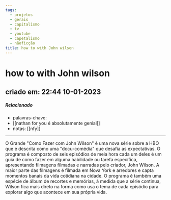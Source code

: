 ```yaml
---
tags:
  - projetos
  - gerais
  - capitalismo
  - tv
  - youtube
  - capetalismo
  - nãoficção
title: how to with John wilson
---
```

# how to with John wilson
## criado em: 22:44 10-01-2023

##### Relacionado
- palavras-chave: 
- [[nathan for you é absolutamente genial]]
- notas: [[nfy]]
---
O Grande "Como Fazer com John Wilson" é uma nova série sobre a HBO que é descrita como uma "docu-comédia" que desafia as expectativas. O programa é composto de seis episódios de meia hora cada um deles é um guia de como fazer em alguma habilidade ou tarefa específica, apresentando filmagens filmadas e narradas pelo criador, John Wilson. A maior parte das filmagens é filmada em Nova York e arredores e capta momentos banais da vida cotidiana na cidade. O programa é também uma espécie de álbum de recortes e memórias, à medida que a série continua, Wilson fica mais direto na forma como usa o tema de cada episódio para explorar algo que acontece em sua própria vida. 
